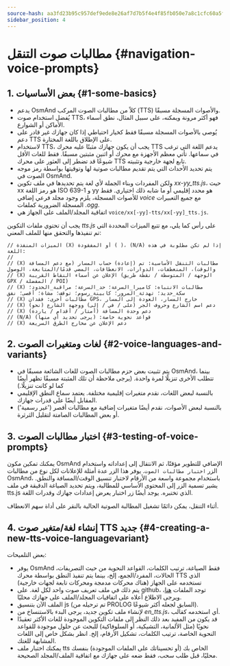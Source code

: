 ```yaml
---
source-hash: aa3fd23b95c957def9ede8e26af7d7b5f4e4f85fb050e7a8c1cfc60a5f8eeb64
sidebar_position: 4
---
```


# مطالبات صوت التنقل {#navigation-voice-prompts}

## 1. بعض الأساسيات {#1-some-basics}

* يدعم OsmAnd كلاً من مطالبات الصوت المركب (TTS) والأصوات المسجلة مسبقًا.
* يُفضل استخدام صوت TTS، فهو أكثر مرونة ويمكنه، على سبيل المثال، نطق أسماء الأماكن أو الشوارع.
* يُوصى بالأصوات المسجلة مسبقًا فقط كخيار احتياطي إذا كان جهازك غير قادر على دعم TTS على الإطلاق باللغة المختارة.
* لاستخدام TTS، يجب أن يكون جهازك مثبتًا عليه محرك TTS يدعم اللغة التي ترغب في سماعها. تأتي معظم الأجهزة مع محرك أو اثنين مثبتين مسبقًا. فقط للغات الأقل شيوعًا قد تضطر إلى العثور على محرك TTS تابع لجهة خارجية وتثبيته.
* يتم تحديد الأحداث التي يتم تقديم مطالبات صوتية لها وتوقيتها بواسطة رمز موجه الصوت في OsmAnd.
* ولكن المفردات وبناء الجملة لأي لغة يتم تحديدها في ملف تكوين _xx-yy_tts.js_، حيث xx هو رمز اللغة ISO 639-1 و yy هو محدد إقليمي أو ما شابه ذلك اختياري. فقط للأصوات المسجلة، يلزم وجود مجلد فرعي إضافي _voice_ مع جميع التعبيرات المسجلة الضرورية كملفات _.ogg_.
* اتفاقية المجلد/الملف على الجهاز هي `voice/xx[-yy]-tts/xx[-yy]_tts.js`.

يجب أن تحتوي ملفات التكوين _tts.js_ على رأس كما يلي، مع تتبع الميزات المحددة التي تم تنفيذها والتحقق منها للملف المعني:

```
// الميزات المنفذة (X) أو المفقودة ( )، (N/A) إذا لم تكن مطلوبة في هذه اللغة:
//
// (X) مطالبات التنقل الأساسية: تم (إعادة) حساب المسار (مع دعم المسافة والوقت)، المنعطفات، الدوارات، الانعطافات، المضي قدمًا/المتابعة، الوصول
// (X) الإعلان عن أسماء النقاط القريبة (الوجهة / المتوسطة / نقطة طريق GPX / المفضلة / POI)
// (X) مطالبات الانتباه: كاميرا_السرعة؛ حد_السرعة؛ مراقبة_الحدود؛ سكة_حديد؛ تهدئة_المرور؛ كابينة_رسوم؛ توقف؛ مشاة؛ أقصى؛ نفق
// (X) مطالبات أخرى: فقدان GPS، خارج المسار، العودة إلى المسار
// (X) دعم اسم الشارع وحروف الجر (على / في / إلى) ووجهة الشارع (نحو)
// (X) دعم وحدة المسافة (أمتار / أقدام / ياردة)
// (N/A) قواعد نحوية خاصة: (يرجى تحديد أي منها)
// (X) دعم الإعلان عن مخارج الطرق السريعة
```

## 2. لغات ومتغيرات الصوت {#2-voice-languages-and-variants}

* يتم تثبيت بعض حزم مطالبات الصوت للغات الشائعة مسبقًا في OsmAnd، بينما تتطلب الأخرى تنزيلًا لمرة واحدة. (يرجى ملاحظة أن تلك المثبتة مسبقًا تظهر أيضًا كما لو كانت تنزيلًا.)
* بالنسبة لبعض اللغات، نقدم متغيرات إقليمية مختلفة. يعتمد سماع النطق الإقليمي المقابل أيضًا على قدرات جهازك.
* بالنسبة لبعض الأصوات، نقدم أيضًا متغيرات إضافية مع مطالبات أقصر ('غير رسمية') أو بعض المطالبات الصامتة لتقليل الثرثرة.

## 3. اختبار مطالبات الصوت {#3-testing-of-voice-prompts}

يمكنك تمكين مكون OsmAnd الإضافي للتطوير مؤقتًا، ثم الانتقال إلى إعداداته واستخدام الزر `اختبار مطالبات الصوت`. يوفر هذا الزر عدة أمثلة للإعلانات لكل نوع من مطالبات OsmAnd، باستخدام مجموعة واسعة من الأرقام لاختبار تنسيق الوقت/المسافة والنطق. يشير تسمية الزر إلى المحتوى الأساسي للمطالبة، ويتم تحديد الصياغة الدقيقة في ملف tts.js الذي تختبره.
يوجد أيضًا زر اختبار يعرض إعدادات جهازك وقدرات اللغة.

أثناء التنقل، يمكن دائمًا تشغيل المطالبة الصوتية الحالية بالنقر على أداة سهم الانعطاف.

## 4. إنشاء لغة/متغير صوت TTS جديد {#4-creating-a-new-tts-voice-languagevariant}

بعض التلميحات:

- يوفر OsmAnd فقط الصياغة، ترتيب الكلمات، القواعد النحوية من حيث التصريفات، الحالات، المفرد/الجمع، إلخ، بينما يتم تنفيذ النطق بواسطة محرك TTS الذي تستخدمه على الجهاز (هناك محركات مدمجة ومحركات تابعة لجهات خارجية)
- يتم ذلك في ملف تعريف صوت واحد لكل لغة. على github، توجد الملفات <a href="https://github.com/osmandapp/OsmAnd-resources/tree/master/voice">هنا</a>، ويرجى الاطلاع أعلاه على اتفاقيات المجلد/الملف على جهازك محليًا.
- الملف الآن بتنسيق js (تم ترحيله من PROLOG السابق لجعله أكثر شيوعًا).
- لإنشاء ملف تكوين جديد، يرجى البدء بالاستنساخ من _en\_tts.js_، أي استخدمه كقالب.
- قد يكون من المفيد بعد ذلك النظر إلى ملفات التكوين الموجودة للغات الأكثر تعقيدًا نحويًا (مثل الألمانية، التشيكية، أو السلوفاكية) للبحث عن حلول موجودة للقواعد النحوية الخاصة، ترتيب الكلمات، تشكيل الأرقام، إلخ. انظر بشكل خاص إلى اللغات المشابهة للغتك.
- يمكنك اختبار ملف tts الخاص بك (أو تحسيناتك على الملفات الموجودة) بنفسك محليًا، قبل طلب سحب، فقط ضعه على جهازك مع اتفاقية الملف/المجلد الصحيحة.
